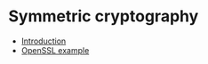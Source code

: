 # Symmetric cryptography
* [Introduction](https://github.com/pplinlin2/LinuxSecure/blob/master/src/symmetric/intro.md)
* [OpenSSL example](https://github.com/pplinlin2/LinuxSecure/blob/master/src/symmetric/symmetric.md)
